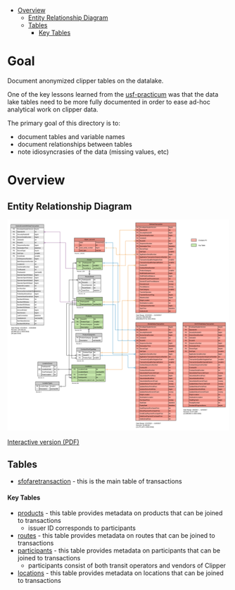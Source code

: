 <!-- MarkdownTOC bracket="round" autolink="true"  -->

- [Overview](#overview)
    - [Entity Relationship Diagram](#entity-relationship-diagram)
    - [Tables](#tables)
        - [Key Tables](#key-tables)

<!-- /MarkdownTOC -->


# Goal

Document anonymized clipper tables on the datalake. 

One of the key lessons learned from the [usf-practicum](https://github.com/BayAreaMetro/usf-practicum) was that the data lake tables need to be more fully documented in order to ease ad-hoc analytical work on clipper data. 

The primary goal of this directory is to:
* document tables and variable names  
* document relationships between tables  
* note idiosyncrasies of the data (missing values, etc)  

# Overview

## Entity Relationship Diagram

![](clipper-data-store-erd.png)

[Interactive version (PDF)](https://github.com/BayAreaMetro/DataServices/raw/master/Project-Documentation/clipper/clipper-data-store-erd.pdf)

## Tables

- [sfofaretransaction](sfofaretransaction.md) - this is the main table of transactions

#### Key Tables 

- [products](https://mtcdrive.box.com/s/g5a95emac8qpcwaaz4cew5nzjpfto268) - this table provides metadata on products that can be joined to transactions  
    - issuer ID corresponds to participants
- [routes](https://mtcdrive.box.com/s/r95mtasr7f7b4muy4zy1efnvr4sc62y9) - this table provides metadata on routes that can be joined to transactions
- [participants](https://mtcdrive.box.com/s/rfvfg8groylba24s69s13vn7w3rvu0k7) - this table provides metadata on participants that can be joined to transactions
    - participants consist of both transit operators and vendors of Clipper  
- [locations](https://mtcdrive.box.com/s/iyaleoyl4k5ltarce33k6fqb8mgs66hz) - this table provides metadata on locations that can be joined to transactions







